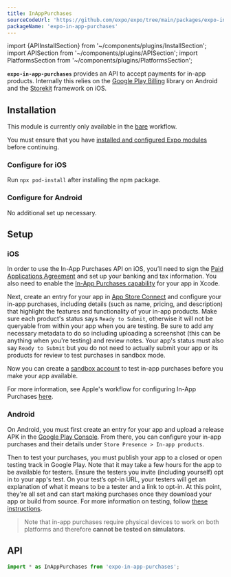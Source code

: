 ```yaml
---
title: InAppPurchases
sourceCodeUrl: 'https://github.com/expo/expo/tree/main/packages/expo-in-app-purchases'
packageName: 'expo-in-app-purchases'
---
```


import {APIInstallSection} from '~/components/plugins/InstallSection';
import APISection from '~/components/plugins/APISection';
import PlatformsSection from '~/components/plugins/PlatformsSection';

**`expo-in-app-purchases`** provides an API to accept payments for in-app products. Internally this relies on the [Google Play Billing](https://developer.android.com/google/play/billing/billing_library_overview) library on Android and the [Storekit](https://developer.apple.com/documentation/storekit?language=objc) framework on iOS.

<PlatformsSection android ios />

## Installation

<APIInstallSection hideBareInstructions />

This module is currently only available in the [bare](/introduction/managed-vs-bare.md#bare-workflow) workflow.

You must ensure that you have [installed and configured Expo modules](/bare/installing-expo-modules.md) before continuing.

### Configure for iOS

Run `npx pod-install` after installing the npm package.

### Configure for Android

No additional set up necessary.

## Setup

### iOS

In order to use the In-App Purchases API on iOS, you’ll need to sign the [Paid Applications Agreement](https://help.apple.com/app-store-connect/#/devb6df5ee51) and set up your banking and tax information. You also need to enable the [In-App Purchases capability](https://help.apple.com/xcode/mac/current/#/dev88ff319e7) for your app in Xcode.

Next, create an entry for your app in [App Store Connect](https://appstoreconnect.apple.com/) and configure your in-app purchases, including details (such as name, pricing, and description) that highlight the features and functionality of your in-app products. Make sure each product's status says `Ready to Submit`, otherwise it will not be queryable from within your app when you are testing. Be sure to add any necessary metadata to do so including uploading a screenshot (this can be anything when you're testing) and review notes. Your app's status must also say `Ready to Submit` but you do not need to actually submit your app or its products for review to test purchases in sandbox mode.

Now you can create a [sandbox account](https://help.apple.com/app-store-connect/#/dev8b997bee1) to test in-app purchases before you make your app available.

For more information, see Apple's workflow for configuring In-App Purchases [here](https://help.apple.com/app-store-connect/#/devb57be10e7).

### Android

On Android, you must first create an entry for your app and upload a release APK in the [Google Play Console](https://developer.android.com/distribute/console/). From there, you can configure your in-app purchases and their details under `Store Presence > In-app products`.

Then to test your purchases, you must publish your app to a closed or open testing track in Google Play. Note that it may take a few hours for the app to be available for testers. Ensure the testers you invite (including yourself) opt in to your app's test. On your test’s opt-in URL, your testers will get an explanation of what it means to be a tester and a link to opt-in. At this point, they're all set and can start making purchases once they download your app or build from source. For more information on testing, follow [these instructions](https://developer.android.com/google/play/billing/billing_testing).

> Note that in-app purchases require physical devices to work on both platforms and therefore **cannot be tested on simulators**.

## API

```js
import * as InAppPurchases from 'expo-in-app-purchases';
```

<APISection packageName="expo-in-app-purchases" apiName="InAppPurchases" />
